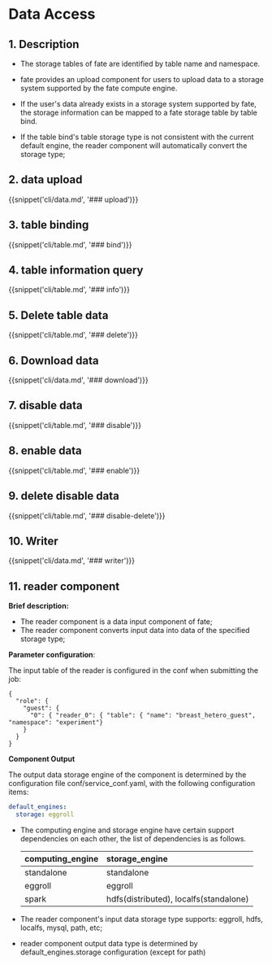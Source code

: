 # Data Access

## 1. Description

- The storage tables of fate are identified by table name and namespace.

- fate provides an upload component for users to upload data to a storage system supported by the fate compute engine.

- If the user's data already exists in a storage system supported by fate, the storage information can be mapped to a fate storage table by table bind.

- If the table bind's table storage type is not consistent with the current default engine, the reader component will automatically convert the storage type;

  

## 2. data upload

{{snippet('cli/data.md', '### upload')}}

## 3. table binding

{{snippet('cli/table.md', '### bind')}}


## 4. table information query

{{snippet('cli/table.md', '### info')}}

## 5. Delete table data

{{snippet('cli/table.md', '### delete')}}



## 6. Download data

{{snippet('cli/data.md', '### download')}}

## 7.  disable data

{{snippet('cli/table.md', '### disable')}}

## 8.  enable data 

{{snippet('cli/table.md', '### enable')}}

## 9.  delete disable data 

{{snippet('cli/table.md', '### disable-delete')}}


## 10. Writer

{{snippet('cli/data.md', '### writer')}}


## 11. reader component

**Brief description:** 

- The reader component is a data input component of fate;
- The reader component converts input data into data of the specified storage type;

**Parameter configuration**:

The input table of the reader is configured in the conf when submitting the job:

```shell
{
  "role": {
    "guest": {
      "0": { "reader_0": { "table": { "name": "breast_hetero_guest", "namespace": "experiment"}
    }
  }
}

```

**Component Output**

The output data storage engine of the component is determined by the configuration file conf/service_conf.yaml, with the following configuration items:

```yaml
default_engines:
  storage: eggroll
```

- The computing engine and storage engine have certain support dependencies on each other, the list of dependencies is as follows.

  | computing_engine | storage_engine |
  | :--------------- | :---------------------------- |
  | standalone | standalone |
  | eggroll | eggroll |
  | spark | hdfs(distributed), localfs(standalone) |

- The reader component's input data storage type supports: eggroll, hdfs, localfs, mysql, path, etc;
- reader component output data type is determined by default_engines.storage configuration (except for path)

